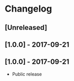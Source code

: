 # Changelog

## [Unreleased]
        
## [1.0.0] - 2017-09-21
        
## [1.0.0] - 2017-09-21
- Public release